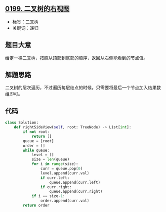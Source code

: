 ## [0199. 二叉树的右视图](https://leetcode-cn.com/problems/binary-tree-right-side-view/)

- 标签：二叉树
- 关键词：递归

## 题目大意

给定一棵二叉树，按照从顶部到底部的顺序，返回从右侧能看到的节点值。

## 解题思路

二叉树的层次遍历，不过遍历每层结点的时候，只需要将最后一个节点加入结果数组即可。

## 代码

```Python
class Solution:
    def rightSideView(self, root: TreeNode) -> List[int]:
        if not root:
            return []
        queue = [root]
        order = []
        while queue:
            level = []
            size = len(queue)
            for i in range(size):
                curr = queue.pop(0)
                level.append(curr.val)
                if curr.left:
                    queue.append(curr.left)
                if curr.right:
                    queue.append(curr.right)
            if i == size-1:
                order.append(curr.val)
        return order
```

